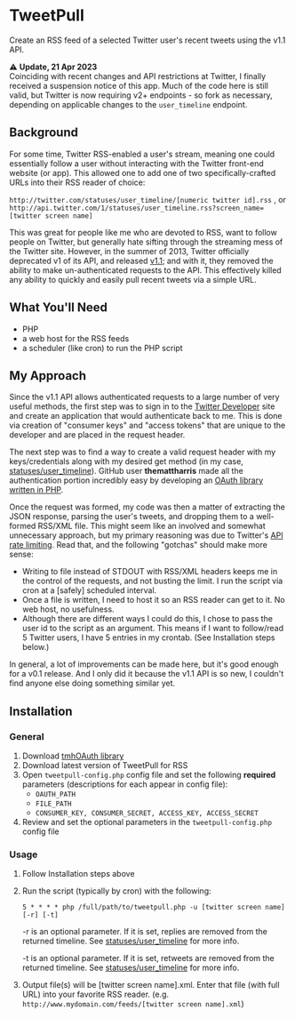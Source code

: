 # TweetPull
Create an RSS feed of a selected Twitter user's recent tweets using the v1.1 API.

:warning: **Update, 21 Apr 2023**  
Coinciding with recent changes and API restrictions at Twitter, I finally received a suspension notice of this app.  Much of the code here is still valid, but Twitter is now requiring v2+ endpoints - so fork as necessary, depending on applicable changes to the `user_timeline` endpoint.

## Background
For some time, Twitter RSS-enabled a user's stream, meaning one could essentially follow a user without interacting with the Twitter front-end website (or app). This allowed one to add one of two specifically-crafted URLs into their RSS reader of choice:

`http://twitter.com/statuses/user_timeline/[numeric twitter id].rss` , or  
`http://api.twitter.com/1/statuses/user_timeline.rss?screen_name=[twitter screen name]`

This was great for people like me who are devoted to RSS, want to follow people on Twitter, but generally hate sifting through the streaming mess of the Twitter site. However, in the summer of 2013, Twitter officially deprecated v1 of its API, and released [v1.1](https://dev.twitter.com/rest/public); and with it, they removed the ability to make un-authenticated requests to the API. This effectively killed any ability to quickly and easily pull recent tweets via a simple URL.

## What You'll Need
- PHP
- a web host for the RSS feeds
- a scheduler (like cron) to run the PHP script

## My Approach
Since the v1.1 API allows authenticated requests to a large number of very useful methods, the first step was to sign in to the [Twitter Developer](https://dev.twitter.com/) site and create an application that would authenticate back to me. This is done via creation of "consumer keys" and "access tokens" that are unique to the developer and are placed in the request header.

The next step was to find a way to create a valid request header with my keys/credentials along with my desired get method (in my case, [statuses/user_timeline](https://dev.twitter.com/docs/api/1.1/get/statuses/user_timeline)). GitHub user **themattharris** made all the authentication portion incredibly easy by developing an [OAuth library written in PHP](https://github.com/themattharris/tmhOAuth).

Once the request was formed, my code was then a matter of extracting the JSON response, parsing the user's tweets, and dropping them to a well-formed RSS/XML file. This might seem like an involved and somewhat unnecessary approach, but my primary reasoning was due to Twitter's [API rate limiting](https://dev.twitter.com/docs/rate-limiting/1.1). Read that, and the following "gotchas" should make more sense:

- Writing to file instead of STDOUT with RSS/XML headers keeps me in the control of the requests, and not busting the limit. I run the script via cron at a [safely] scheduled interval.
- Once a file is written, I need to host it so an RSS reader can get to it. No web host, no usefulness.
- Although there are different ways I could do this, I chose to pass the user id to the script as an argument. This means if I want to follow/read 5 Twitter users, I have 5 entries in my crontab. (See Installation steps below.)

In general, a lot of improvements can be made here, but it's good enough for a v0.1 release. And I only did it because the v1.1 API is so new, I couldn't find anyone else doing something similar yet.

## Installation
### General
1. Download [tmhOAuth library](https://github.com/themattharris/tmhOAuth)
2. Download latest version of TweetPull for RSS
3. Open `tweetpull-config.php` config file and set the following **required** parameters (descriptions for each appear in config file):
    - `OAUTH_PATH`
    - `FILE_PATH`
    - `CONSUMER_KEY, CONSUMER_SECRET, ACCESS_KEY, ACCESS_SECRET`
4. Review and set the optional parameters in the `tweetpull-config.php` config file

### Usage
1. Follow Installation steps above
2. Run the script (typically by cron) with the following:
    ```
    5 * * * * php /full/path/to/tweetpull.php -u [twitter screen name] [-r] [-t]
    ```
    \-r is an optional parameter. If it is set, replies are removed from the returned timeline. See [statuses/user_timeline](https://dev.twitter.com/docs/api/1.1/get/statuses/user_timeline) for more info.
    
    \-t is an optional parameter. If it is set, retweets are removed from the returned timeline. See [statuses/user_timeline](https://dev.twitter.com/docs/api/1.1/get/statuses/user_timeline) for more info.
3. Output file(s) will be \[twitter screen name\].xml. Enter that file (with full URL) into your favorite RSS reader. (e.g. `http://www.mydomain.com/feeds/[twitter screen name].xml`)
